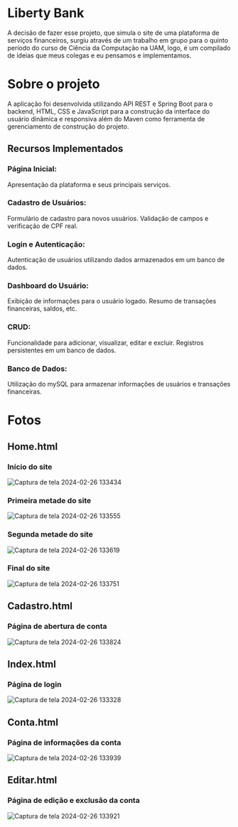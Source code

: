 # Liberty Bank
A decisão de fazer esse projeto, que simula o site de uma plataforma de serviços financeiros, surgiu através de um trabalho em grupo para o quinto período do curso de Ciência da Computação na UAM, logo, é um compilado de ideias que meus colegas e eu pensamos e implementamos.

# Sobre o projeto
A aplicação foi desenvolvida utilizando API REST e Spring Boot para o backend, HTML, CSS e JavaScript para a construção da interface do usuário dinâmica e responsiva além do Maven como ferramenta de gerenciamento de construção do projeto.

## Recursos Implementados

### Página Inicial:
Apresentação da plataforma e seus principais serviços.

### Cadastro de Usuários:
Formulário de cadastro para novos usuários.
Validação de campos e verificação de CPF real.

### Login e Autenticação:
Autenticação de usuários utilizando dados armazenados em um banco de dados.

### Dashboard do Usuário:
Exibição de informações para o usuário logado.
Resumo de transações financeiras, saldos, etc.

### CRUD:
Funcionalidade para adicionar, visualizar, editar e excluir.
Registros persistentes em um banco de dados.

### Banco de Dados:
Utilização do mySQL para armazenar informações de usuários e transações financeiras.

# Fotos
## Home.html
### Início do site
![Captura de tela 2024-02-26 133434](https://github.com/NayaneMazaro/LibertyBank/assets/90645768/39704fcc-4f3b-4041-9303-923964ebc03c)

### Primeira metade do site
![Captura de tela 2024-02-26 133555](https://github.com/NayaneMazaro/LibertyBank/assets/90645768/0957a540-ab4c-4160-86b9-771b1fa25bcb)

### Segunda metade do site
![Captura de tela 2024-02-26 133619](https://github.com/NayaneMazaro/LibertyBank/assets/90645768/70f7b952-a834-44fe-99c1-9a9ab5a53d16)

### Final do site
![Captura de tela 2024-02-26 133751](https://github.com/NayaneMazaro/LibertyBank/assets/90645768/eefb0061-bc1b-4b77-a4dc-005b65b88b3f)

## Cadastro.html
### Página de abertura de conta
![Captura de tela 2024-02-26 133824](https://github.com/NayaneMazaro/LibertyBank/assets/90645768/d278a91e-faf9-43c0-a3b1-4bc80dc9fffa)

## Index.html
### Página de login
![Captura de tela 2024-02-26 133328](https://github.com/NayaneMazaro/LibertyBank/assets/90645768/e4128b1f-069f-4281-92dd-fce0637bbefa)

## Conta.html
### Página de informações da conta
![Captura de tela 2024-02-26 133939](https://github.com/NayaneMazaro/LibertyBank/assets/90645768/52b294a5-c00f-486e-9401-158c56962760)

## Editar.html
### Página de edição e exclusão da conta
![Captura de tela 2024-02-26 133921](https://github.com/NayaneMazaro/LibertyBank/assets/90645768/afdb58b6-afbf-44da-8802-27dce852aed7)
